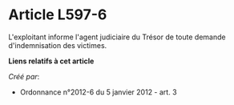 # Article L597-6

L'exploitant informe l'agent judiciaire du Trésor de toute demande d'indemnisation des victimes.

**Liens relatifs à cet article**

_Créé par_:

  - Ordonnance n°2012-6 du 5 janvier 2012 - art. 3
